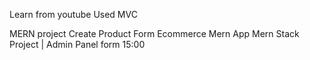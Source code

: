 Learn from youtube
Used MVC

MERN project
Create Product Form Ecommerce Mern App Mern Stack Project | Admin Panel form 15:00
